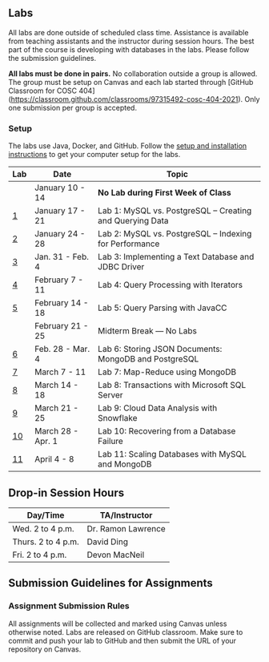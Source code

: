 ## Labs

All labs are done outside of scheduled class time. Assistance is available from teaching assistants and the instructor during session hours. The best part of the course is developing with databases in the labs. Please follow the submission guidelines.

**All labs must be done in pairs.** No collaboration outside a group is allowed. The group must be setup on Canvas and each lab started through [GitHub Classroom for COSC 404] (https://classroom.github.com/classrooms/97315492-cosc-404-2021). Only one submission per group is accepted. 

### Setup

The labs use Java, Docker, and GitHub. Follow the [setup and installation instructions](https://github.com/rlawrenc/cosc_404/tree/main/labs/setup) to get your computer setup for the labs.

|  Lab  |  Date  |  Topic  |
|----|------|-------|
|  		 | January 10 - 14 	| **No Lab during First Week of Class** |
| [1](https://github.com/cosc-404-2021/lab1) | January 17 - 21 	| Lab 1: MySQL vs. PostgreSQL – Creating and Querying Data |
| [2](https://github.com/cosc-404-2021/lab2) | January 24 - 28 	| Lab 2: MySQL vs. PostgreSQL – Indexing for Performance |
| [3](labs/lab3) | Jan. 31 - Feb. 4 	| Lab 3: Implementing a Text Database and JDBC Driver |
| [4](labs/lab4) | February 7 - 11 	| Lab 4: Query Processing with Iterators |
| [5](labs/lab5) | February 14 - 18 	| Lab 5: Query Parsing with JavaCC |
|  		 | February 21 - 25 	| Midterm Break — No Labs |
| [6](labs/lab6) | Feb. 28 - Mar. 4 	| Lab 6: Storing JSON Documents: MongoDB and PostgreSQL |
| [7](labs/lab7) | March 7 - 11 	| Lab 7: Map-Reduce using MongoDB |
| [8](labs/lab8) | March 14 - 18 	| Lab 8: Transactions with Microsoft SQL Server |
| [9](labs/lab9) | March 21 - 25 	| Lab 9: Cloud Data Analysis with Snowflake |
| [10](labs/lab10) | March 28 - Apr. 1 	| Lab 10: Recovering from a Database Failure  |
| [11](labs/lab11) | April 4 - 8 	| Lab 11: Scaling Databases with MySQL and MongoDB |


## Drop-in Session Hours
| Day/Time |  TA/Instructor |
|----------|----------------|
| Wed. 2 to 4 p.m. | Dr. Ramon Lawrence |
| Thurs. 2 to 4 p.m. | David Ding |
| Fri. 2 to 4 p.m. | Devon MacNeil |

## Submission Guidelines for Assignments

### Assignment Submission Rules
All assignments will be collected and marked using Canvas unless otherwise noted. Labs are released on GitHub classroom. Make sure to commit and push your lab to GitHub and then submit the URL of your repository on Canvas.

